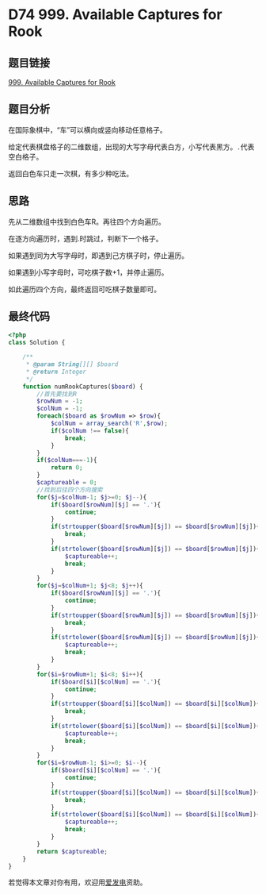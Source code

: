 # D74 999. Available Captures for Rook

## 题目链接

[999. Available Captures for Rook](https://leetcode.com/problems/available-captures-for-rook/)

## 题目分析

在国际象棋中，“车”可以横向或竖向移动任意格子。

给定代表棋盘格子的二维数组，出现的大写字母代表白方，小写代表黑方。`.`代表空白格子。

返回白色车只走一次棋，有多少种吃法。

## 思路

先从二维数组中找到白色车R。再往四个方向遍历。

在逐方向遍历时，遇到.时跳过，判断下一个格子。

如果遇到同为大写字母时，即遇到己方棋子时，停止遍历。

如果遇到小写字母时，可吃棋子数+1，并停止遍历。

如此遍历四个方向，最终返回可吃棋子数量即可。

## 最终代码

```php
<?php
class Solution {

    /**
     * @param String[][] $board
     * @return Integer
     */
    function numRookCaptures($board) {
        //首先要找到R
        $rowNum = -1;
        $colNum = -1;
        foreach($board as $rowNum => $row){
            $colNum = array_search('R',$row);
            if($colNum !== false){
                break;
            }
        }
        if($colNum===-1){
            return 0;
        }
        $captureable = 0;
        //找到后往四个方向搜索
        for($j=$colNum-1; $j>=0; $j--){
            if($board[$rowNum][$j] == '.'){
                continue;
            }
            if(strtoupper($board[$rowNum][$j]) == $board[$rowNum][$j]){
                break;
            }
            if(strtolower($board[$rowNum][$j]) == $board[$rowNum][$j]){
                $captureable++;
                break;
            }
        }
        for($j=$colNum+1; $j<8; $j++){
            if($board[$rowNum][$j] == '.'){
                continue;
            }
            if(strtoupper($board[$rowNum][$j]) == $board[$rowNum][$j]){
                break;
            }
            if(strtolower($board[$rowNum][$j]) == $board[$rowNum][$j]){
                $captureable++;
                break;
            }
        }
        for($i=$rowNum+1; $i<8; $i++){
            if($board[$i][$colNum] == '.'){
                continue;
            }
            if(strtoupper($board[$i][$colNum]) == $board[$i][$colNum]){
                break;
            }
            if(strtolower($board[$i][$colNum]) == $board[$i][$colNum]){
                $captureable++;
                break;
            }
        }
        for($i=$rowNum-1; $i>=0; $i--){
            if($board[$i][$colNum] == '.'){
                continue;
            }
            if(strtoupper($board[$i][$colNum]) == $board[$i][$colNum]){
                break;
            }
            if(strtolower($board[$i][$colNum]) == $board[$i][$colNum]){
                $captureable++;
                break;
            }
        }
        return $captureable;
    }
}
```

若觉得本文章对你有用，欢迎用[爱发电](https://afdian.net/@skys215)资助。

